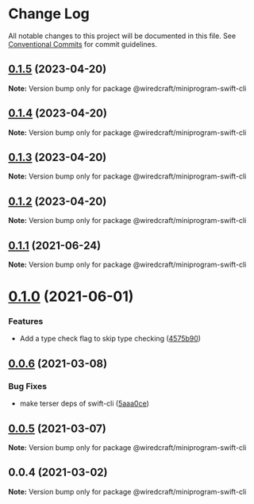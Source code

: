 # Change Log

All notable changes to this project will be documented in this file.
See [Conventional Commits](https://conventionalcommits.org) for commit guidelines.

## [0.1.5](https://github.com/wiredcraft/miniprogram-tools/compare/@wiredcraft/miniprogram-swift-cli@0.1.4...@wiredcraft/miniprogram-swift-cli@0.1.5) (2023-04-20)

**Note:** Version bump only for package @wiredcraft/miniprogram-swift-cli





## [0.1.4](https://github.com/wiredcraft/miniprogram-tools/compare/@wiredcraft/miniprogram-swift-cli@0.1.2...@wiredcraft/miniprogram-swift-cli@0.1.4) (2023-04-20)

**Note:** Version bump only for package @wiredcraft/miniprogram-swift-cli





## [0.1.3](https://github.com/wiredcraft/miniprogram-tools/compare/@wiredcraft/miniprogram-swift-cli@0.1.2...@wiredcraft/miniprogram-swift-cli@0.1.3) (2023-04-20)

**Note:** Version bump only for package @wiredcraft/miniprogram-swift-cli





## [0.1.2](https://github.com/wiredcraft/miniprogram-tools/compare/@wiredcraft/miniprogram-swift-cli@0.1.1...@wiredcraft/miniprogram-swift-cli@0.1.2) (2023-04-20)

**Note:** Version bump only for package @wiredcraft/miniprogram-swift-cli





## [0.1.1](https://github.com/wiredcraft/miniprogram-tools/compare/@wiredcraft/miniprogram-swift-cli@0.1.0...@wiredcraft/miniprogram-swift-cli@0.1.1) (2021-06-24)

**Note:** Version bump only for package @wiredcraft/miniprogram-swift-cli





# [0.1.0](https://github.com/wiredcraft/miniprogram-tools/compare/@wiredcraft/miniprogram-swift-cli@0.0.6...@wiredcraft/miniprogram-swift-cli@0.1.0) (2021-06-01)


### Features

* Add a type check flag to skip type checking ([4575b90](https://github.com/wiredcraft/miniprogram-tools/commit/4575b908dffde16c1c978c222406bf3219bccc82))





## [0.0.6](https://github.com/wiredcraft/miniprogram-tools/compare/@wiredcraft/miniprogram-swift-cli@0.0.5...@wiredcraft/miniprogram-swift-cli@0.0.6) (2021-03-08)


### Bug Fixes

* make terser deps of swift-cli ([5aaa0ce](https://github.com/wiredcraft/miniprogram-tools/commit/5aaa0cee5ae6d523cd9f1b893b7faee1602a54b7))





## [0.0.5](https://github.com/wiredcraft/miniprogram-tools/compare/@wiredcraft/miniprogram-swift-cli@0.0.4...@wiredcraft/miniprogram-swift-cli@0.0.5) (2021-03-07)

**Note:** Version bump only for package @wiredcraft/miniprogram-swift-cli





## 0.0.4 (2021-03-02)

**Note:** Version bump only for package @wiredcraft/miniprogram-swift-cli
